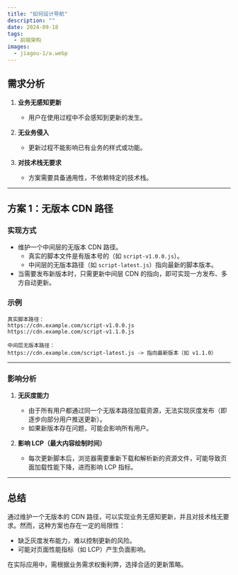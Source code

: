 ```yaml
---
title: "如何设计导航"
description: ""
date: 2024-09-18
tags:
  - 前端架构
images:
  - jiagou-1/a.webp
---
```


## **需求分析**

1. **业务无感知更新**  
   - 用户在使用过程中不会感知到更新的发生。
   
2. **无业务侵入**  
   - 更新过程不能影响已有业务的样式或功能。

3. **对技术栈无要求**  
   - 方案需要具备通用性，不依赖特定的技术栈。

---

## **方案 1：无版本 CDN 路径**

### **实现方式**
- 维护一个中间层的无版本 CDN 路径。  
  - 真实的脚本文件是有版本号的（如 `script-v1.0.0.js`）。
  - 中间层的无版本路径（如 `script-latest.js`）指向最新的脚本版本。
- 当需要发布新版本时，只需更新中间层 CDN 的指向，即可实现一方发布、多方自动更新。

### **示例**
```text
真实脚本路径：
https://cdn.example.com/script-v1.0.0.js
https://cdn.example.com/script-v1.1.0.js

中间层无版本路径：
https://cdn.example.com/script-latest.js -> 指向最新版本（如 v1.1.0）
```

---

### **影响分析**

1. **无灰度能力**  
   - 由于所有用户都通过同一个无版本路径加载资源，无法实现灰度发布（即逐步向部分用户推送更新）。
   - 如果新版本存在问题，可能会影响所有用户。

2. **影响 LCP（最大内容绘制时间）**  
   - 每次更新脚本后，浏览器需要重新下载和解析新的资源文件，可能导致页面加载性能下降，进而影响 LCP 指标。

---

## **总结**

通过维护一个无版本的 CDN 路径，可以实现业务无感知更新，并且对技术栈无要求。然而，这种方案也存在一定的局限性：
- 缺乏灰度发布能力，难以控制更新的风险。
- 可能对页面性能指标（如 LCP）产生负面影响。

在实际应用中，需根据业务需求权衡利弊，选择合适的更新策略。


